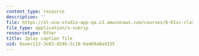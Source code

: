 ```yaml
---
content_type: resource
description: ''
file: https://ol-ocw-studio-app-qa.s3.amazonaws.com/courses/8-01sc-classical-mechanics-fall-2016/0aaec1123e03d24b5c186a469a8a4155_RBaBEjzMr4E.srt
file_type: application/x-subrip
resourcetype: Other
title: 3play caption file
uid: 0aaec112-3e03-d24b-5c18-6a469a8a4155
---
```


